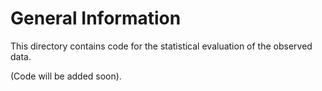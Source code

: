 # General Information

This directory contains code for the statistical evaluation of the observed data.

(Code will be added soon).
